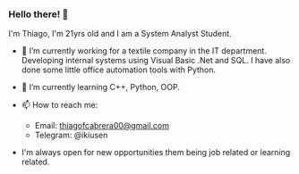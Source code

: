 ### Hello there! 👋

I'm Thiago, I'm 21yrs old and I am a System Analyst Student. 

- 🔭 I’m currently working for a textile company in the IT department. 
Developing internal systems using Visual Basic .Net and SQL. 
I have also done some little office automation tools with Python. 

- 🌱 I’m currently learning C++, Python, OOP. 

- 📫 How to reach me:
     - Email: thiagofcabrera00@gmail.com
     - Telegram: @ikiusen

- I'm always open for new opportunities them being job related or learning related. 


